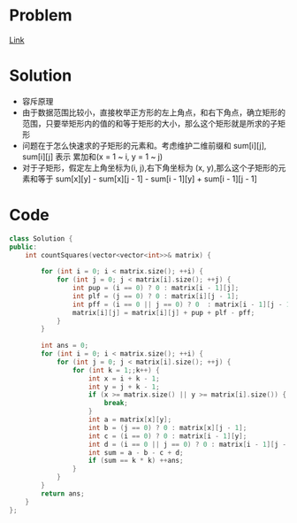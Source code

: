 # Problem
[Link](https://leetcode-cn.com/problems/count-square-submatrices-with-all-ones/)

# Solution
* 容斥原理
* 由于数据范围比较小，直接枚举正方形的左上角点，和右下角点，确立矩形的范围，只要举矩形内的值的和等于矩形的大小，那么这个矩形就是所求的子矩形
* 问题在于怎么快速求的子矩形的元素和。考虑维护二维前缀和 sum[i][j], sum[i][j] 表示 累加和(x = 1 ~ i, y = 1 ~ j)
* 对于子矩形，假定左上角坐标为(i, j),右下角坐标为 (x, y),那么这个子矩形的元素和等于 sum[x][y] - sum[x][j - 1] - sum[i - 1][y] + sum[i - 1][j - 1]

# Code
```cpp
class Solution {
public:
    int countSquares(vector<vector<int>>& matrix) {
        
        for (int i = 0; i < matrix.size(); ++i) {
            for (int j = 0; j < matrix[i].size(); ++j) {
                int pup = (i == 0) ? 0 : matrix[i - 1][j];
                int plf = (j == 0) ? 0 : matrix[i][j - 1];
                int pff = (i == 0 || j == 0) ? 0  : matrix[i - 1][j - 1];
                matrix[i][j] = matrix[i][j] + pup + plf - pff;
            }
        }
        
        int ans = 0;
        for (int i = 0; i < matrix.size(); ++i) {
            for (int j = 0; j < matrix[i].size(); ++j) {
                for (int k = 1;;k++) {
                    int x = i + k - 1;
                    int y = j + k - 1;
                    if (x >= matrix.size() || y >= matrix[i].size()) {
                        break;
                    }
                    int a = matrix[x][y];
                    int b = (j == 0) ? 0 : matrix[x][j - 1];
                    int c = (i == 0) ? 0 : matrix[i - 1][y];
                    int d = (i == 0 || j == 0) ? 0 : matrix[i - 1][j - 1];
                    int sum = a - b - c + d;
                    if (sum == k * k) ++ans;
                }
            }
        }
        return ans;
    }
};
```